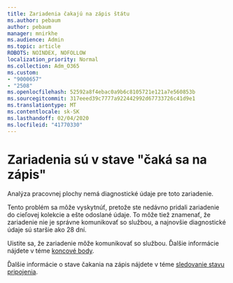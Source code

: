```yaml
---
title: Zariadenia čakajú na zápis štátu
ms.author: pebaum
author: pebaum
manager: mnirkhe
ms.audience: Admin
ms.topic: article
ROBOTS: NOINDEX, NOFOLLOW
localization_priority: Normal
ms.collection: Adm_O365
ms.custom:
- "9000657"
- "2508"
ms.openlocfilehash: 52592a8f4ebac0a9b6c8105721e121a7e560853b
ms.sourcegitcommit: 317eeed39c7777a922442992d67733726c41d9e1
ms.translationtype: MT
ms.contentlocale: sk-SK
ms.lasthandoff: 02/04/2020
ms.locfileid: "41770330"
---
```

# <a name="devices-are-in-awaiting-enrollment-state"></a>Zariadenia sú v stave "čaká sa na zápis"

Analýza pracovnej plochy nemá diagnostické údaje pre toto zariadenie. 

Tento problém sa môže vyskytnúť, pretože ste nedávno pridali zariadenie do cieľovej kolekcie a ešte odoslané údaje. To môže tiež znamenať, že zariadenie nie je správne komunikovať so službou, a najnovšie diagnostické údaje sú staršie ako 28 dní.

Uistite sa, že zariadenie môže komunikovať so službou. Ďalšie informácie nájdete v téme [koncové body](https://docs.microsoft.com/configmgr/desktop-analytics/enable-data-sharing#endpoints).

Ďalšie informácie o stave čakania na zápis nájdete v téme [sledovanie stavu pripojenia](https://docs.microsoft.com/configmgr/desktop-analytics/monitor-connection-health#awaiting-enrollment).
